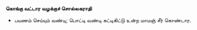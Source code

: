 **கொங்கு வட்டார வழக்குச் சொல்லகராதி**
- பயணம் செய்யும் வண்டி; பொட்டி வண்டி கட்டிகிட்டு உன்ற மாமஞ் சீர் கொண்டார.

